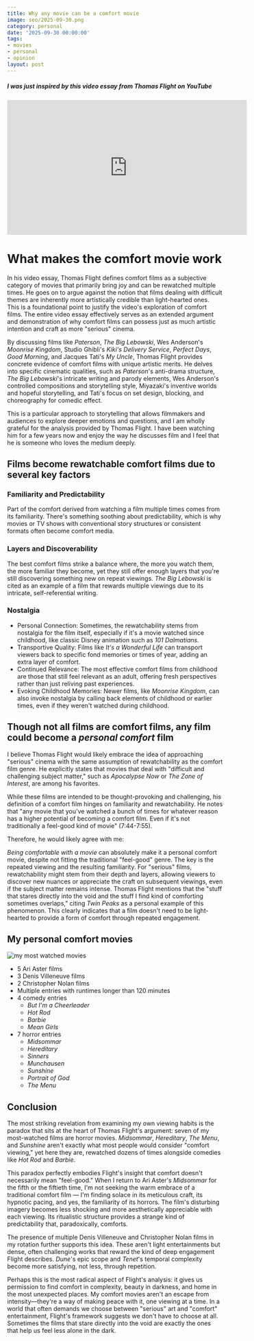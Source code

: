 ```yaml
---
title: Why any movie can be a comfort movie
image: seo/2025-09-30.png
category: personal
date: '2025-09-30 00:00:00'
tags:
- movies
- personal
- opinion
layout: post
---
```


##### I was just inspired by this video essay from Thomas Flight on YouTube

<iframe width="560" height="315" src="https://www.youtube.com/embed/2tMzUwPINyY?si=6P60svBn2_aztX7G" title="YouTube video player" frameborder="0" allow="accelerometer; autoplay; clipboard-write; encrypted-media; gyroscope; picture-in-picture; web-share" referrerpolicy="strict-origin-when-cross-origin" allowfullscreen></iframe>

# What makes the comfort movie work

In his video essay, Thomas Flight defines comfort films as a subjective category of movies that primarily bring joy and can be rewatched multiple times. He goes on to argue against the notion that films dealing with difficult themes are inherently more artistically credible than light-hearted ones. This is a foundational point to justify the video's exploration of comfort films. The entire video essay effectively serves as an extended argument and demonstration of why comfort films can possess just as much artistic intention and craft as more "serious" cinema.

By discussing films like *Paterson*, *The Big Lebowski*, Wes Anderson's *Moonrise Kingdom*, Studio Ghibli's *Kiki's Delivery Service*, *Perfect Days*, *Good Morning*, and Jacques Tati's *My Uncle*, Thomas Flight provides concrete evidence of comfort films with unique artistic merits. He delves into specific cinematic qualities, such as *Paterson*'s anti-drama structure, *The Big Lebowski*'s intricate writing and parody elements, Wes Anderson's controlled compositions and storytelling style, Miyazaki's inventive worlds and hopeful storytelling, and Tati's focus on set design, blocking, and choreography for comedic effect.

This is a particular approach to storytelling that allows filmmakers and audiences to explore deeper emotions and questions, and I am wholly grateful for the analysis provided by Thomas Flight. I have been watching him for a few years now and enjoy the way he discusses film and I feel that he is someone who loves the medium deeply.

## Films become rewatchable comfort films due to several key factors

### Familiarity and Predictability

Part of the comfort derived from watching a film multiple times comes from its familiarity. There's something soothing about predictability, which is why movies or TV shows with conventional story structures or consistent formats often become comfort media.

### Layers and Discoverability

The best comfort films strike a balance where, the more you watch them, the more familiar they become, yet they still offer enough layers that you're still discovering something new on repeat viewings. *The Big Lebowski* is cited as an example of a film that rewards multiple viewings due to its intricate, self-referential writing.

### Nostalgia

- Personal Connection: Sometimes, the rewatchability stems from nostalgia for the film itself, especially if it's a movie watched since childhood, like classic Disney animation such as *101 Dalmatians.*
- Transportive Quality: Films like *It's a Wonderful Life* can transport viewers back to specific fond memories or times of year, adding an extra layer of comfort.
- Continued Relevance: The most effective comfort films from childhood are those that still feel relevant as an adult, offering fresh perspectives rather than just reliving past experiences.
- Evoking Childhood Memories: Newer films, like *Moonrise Kingdom*, can also invoke nostalgia by calling back elements of childhood or earlier times, even if they weren't watched during childhood.

## Though not all films are comfort films, any film could become a *personal comfort* film

I believe Thomas Flight would likely embrace the idea of approaching "serious" cinema with the same assumption of rewatchability as the comfort film genre. He explicitly states that movies that deal with "difficult and challenging subject matter," such as *Apocalypse Now* or *The Zone of Interest*, are among his favorites.

While these films are intended to be thought-provoking and challenging, his definition of a comfort film hinges on familiarity and rewatchability. He notes that "any movie that you've watched a bunch of times for whatever reason has a higher potential of becoming a comfort film. Even if it's not traditionally a feel-good kind of movie" (7:44-7:55).

Therefore, he would likely agree with me:

*Being comfortable with a movie* can absolutely make it a personal comfort movie, despite not fitting the traditional "feel-good" genre. The key is the repeated viewing and the resulting familiarity. For "serious" films, rewatchability might stem from their depth and layers, allowing viewers to discover new nuances or appreciate the craft on subsequent viewings, even if the subject matter remains intense. Thomas Flight mentions that the "stuff that stares directly into the void and the stuff I find kind of comforting sometimes overlaps," citing *Twin Peaks*  as a personal example of this phenomenon. This clearly indicates that a film doesn't need to be light-hearted to provide a form of comfort through repeated engagement.

## My personal comfort movies

![my most watched movies](/img/2025-09-30-most-watched.png)

- 5 Ari Aster films
- 3 Denis Villeneuve films
- 2 Christopher Nolan films
- Multiple entries with runtimes longer than 120 minutes
- 4 comedy entries
  - *But I'm a Cheerleader*
  - *Hot Rod*
  - *Barbie*
  - *Mean Girls*
- 7 horror entries
  - *Midsommar*
  - *Hereditary*
  - *Sinners*
  - *Munchausen*
  - *Sunshine*
  - *Portrait of God*
  - *The Menu*

## Conclusion

The most striking revelation from examining my own viewing habits is the paradox that sits at the heart of Thomas Flight's argument: seven of my most-watched films are horror movies. *Midsommar*, *Hereditary*, *The Menu*, and *Sunshine* aren't exactly what most people would consider "comfort viewing," yet here they are, rewatched dozens of times alongside comedies like *Hot Rod* and *Barbie*.

This paradox perfectly embodies Flight's insight that comfort doesn't necessarily mean "feel-good." When I return to Ari Aster's *Midsommar* for the fifth or the fiftieth time, I'm not seeking the warm embrace of a traditional comfort film — I'm finding solace in its meticulous craft, its hypnotic pacing, and yes, the familiarity of its horrors. The film's disturbing imagery becomes less shocking and more aesthetically appreciable with each viewing. Its ritualistic structure provides a strange kind of predictability that, paradoxically, comforts.

The presence of multiple Denis Villeneuve and Christopher Nolan films in my rotation further supports this idea. These aren't light entertainments but dense, often challenging works that reward the kind of deep engagement Flight describes. *Dune*'s epic scope and *Tenet*'s temporal complexity become more satisfying, not less, through repetition.

Perhaps this is the most radical aspect of Flight's analysis: it gives us permission to find comfort in complexity, beauty in darkness, and home in the most unexpected places. My comfort movies aren't an escape from intensity—they're a way of making peace with it, one viewing at a time. In a world that often demands we choose between "serious" art and "comfort" entertainment, Flight's framework suggests we don't have to choose at all. Sometimes the films that stare directly into the void are exactly the ones that help us feel less alone in the dark.
